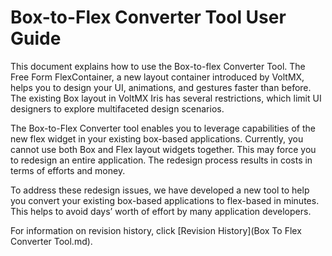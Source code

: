 ﻿  

Box-to-Flex Converter Tool User Guide
=====================================

This document explains how to use the Box-to-flex Converter Tool. The Free Form FlexContainer, a new layout container introduced by VoltMX, helps you to design your UI, animations, and gestures faster than before. The existing Box layout in VoltMX Iris has several restrictions, which limit UI designers to explore multifaceted design scenarios.

The Box-to-Flex Converter tool enables you to leverage capabilities of the new flex widget in your existing box-based applications. Currently, you cannot use both Box and Flex layout widgets together. This may force you to redesign an entire application. The redesign process results in costs in terms of efforts and money.

To address these redesign issues, we have developed a new tool to help you convert your existing box-based applications to flex-based in minutes. This helps to avoid days’ worth of effort by many application developers.

For information on revision history, click [Revision History](Box To Flex Converter Tool.md).
